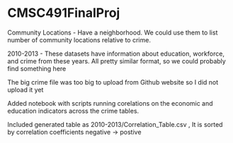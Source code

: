 # CMSC491FinalProj

Community Locations - Have a neighborhood. We could use them to list number of community locations relative to crime.

2010-2013 - These datasets have information about education, workforce, and crime from these years. All pretty similar format, so we could probably find something here

The big crime file was too big to upload from Github website so I did not upload it yet


Added notebook with scripts running corelations on the economic and education indicators across the crime tables. 

Included generated table as 2010-2013/Correlation_Table.csv , It is sorted by correlation coefficients negative -> postive
